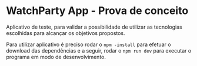# WatchParty App - Prova de conceito

Aplicativo de teste, para validar a possibilidade de utilizar as tecnologias escolhidas para alcançar os objetivos propostos.

Para utilizar aplicativo é preciso rodar o `npm -install` para efetuar o download das dependências e a seguir, rodar o `npm run dev` para executar o programa em modo de desenvolvimento.
